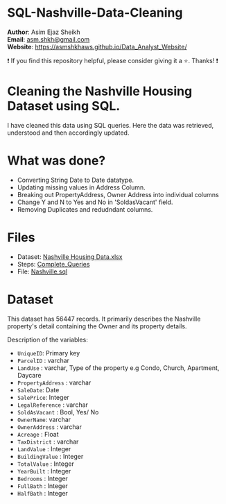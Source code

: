 # SQL-Nashville-Data-Cleaning

**Author**: Asim Ejaz Sheikh <br />
**Email**: asm.shkh@gmail.com <br />
**Website**: https://asmshkhaws.github.io/Data_Analyst_Website/ <br />

:exclamation: If you find this repository helpful, please consider giving it a :star:. Thanks! :exclamation:

# Cleaning the Nashville Housing Dataset using SQL.

I have cleaned this data using SQL queries. Here the data was retrieved, understood and then accordingly updated.

# What was done?
- Converting String Date to Date datatype.
- Updating missing values in Address Column.
- Breaking out PropertyAddress, Owner Address into individual columns
- Change Y and N to Yes and No in 'SoldasVacant' field.
- Removing Duplicates and redudndant columns.

# Files
- Dataset: [Nashville Housing Data.xlsx](Dataset/Nashville_Housing_Data.xlsx)
- Steps: [Complete_Queries](SQL_QUERIES.md)
- File: [Nashville.sql](Nashville.sql)

# Dataset

This dataset has 56447 records. It primarily describes the Nashville property's detail containing the Owner and its property details.

Description of the variables:

- `UniqueID`: Primary key
- `ParcelID` : varchar
- `LandUse` : varchar, Type of the property e.g Condo, Church, Apartment, Daycare
- `PropertyAddress` : varchar
- `SaleDate`: Date
- `SalePrice`: Integer
- `LegalReference` : varchar 
- `SoldAsVacant` : Bool, Yes/ No
- `OwnerName`: varchar
- `OwnerAddress` : varchar
- `Acreage` : Float
- `TaxDistrict` : varchar
- `LandValue` : Integer
- `BuildingValue` : Integer
- `TotalValue` : Integer
- `YearBuilt` : Integer
- `Bedrooms` : Integer
- `FullBath` : Integer
- `HalfBath` : Integer
